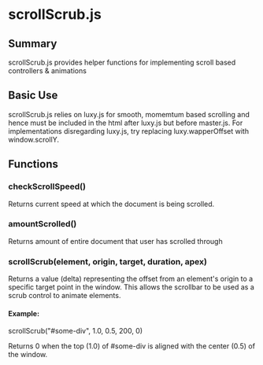# scrollScrub.js

## Summary

scrollScrub.js provides helper functions for implementing scroll based controllers & animations

## Basic Use

scrollScrub.js relies on luxy.js for smooth, momemtum based scrolling and hence must be included in the html after luxy.js but before master.js. For implementations disregarding luxy.js, try replacing luxy.wapperOffset with window.scrollY.

## Functions

### checkScrollSpeed()

Returns current speed at which the document is being scrolled.

### amountScrolled()

Returns amount of entire document that user has scrolled through

### scrollScrub(element, origin, target, duration, apex)

Returns a value (delta) representing the offset from an element's origin to a specific target point in the window. This allows the scrollbar to be used as a scrub control to animate elements.

#### Example:

scrollScrub("#some-div", 1.0, 0.5, 200, 0)

Returns 0 when the top (1.0) of #some-div is aligned with the center (0.5) of the window.
